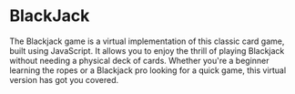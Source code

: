 # BlackJack
The Blackjack game is a virtual implementation of this classic card game, built using JavaScript. It allows you to enjoy the thrill of playing Blackjack without needing a physical deck of cards. Whether you're a beginner learning the ropes or a Blackjack pro looking for a quick game, this virtual version has got you covered.

